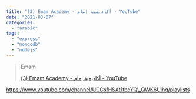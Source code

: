 ```yaml
---
title: "(3) Emam Academy - أكاديمية إمام - YouTube"
date: "2021-03-07"
categories: 
  - "arabic"
tags: 
  - "express"
  - "mongodb"
  - "nodejs"
---
```


> Emam
> 
> [(3) Emam Academy - أكاديمية إمام - YouTube](https://www.youtube.com/channel/UCCsfHSAt1tbcYQ_QWK6UIhg/playlists)

https://www.youtube.com/channel/UCCsfHSAt1tbcYQ\_QWK6UIhg/playlists
